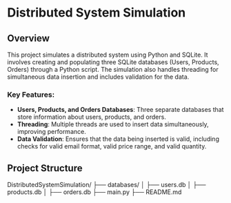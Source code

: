 # Distributed System Simulation

## Overview
This project simulates a distributed system using Python and SQLite. It involves creating and populating three SQLite databases (Users, Products, Orders) through a Python script. The simulation also handles threading for simultaneous data insertion and includes validation for the data.

### Key Features:
- **Users, Products, and Orders Databases**: Three separate databases that store information about users, products, and orders.
- **Threading**: Multiple threads are used to insert data simultaneously, improving performance.
- **Data Validation**: Ensures that the data being inserted is valid, including checks for valid email format, valid price range, and valid quantity.

## Project Structure
DistributedSystemSimulation/
├── databases/
│   ├── users.db
│   ├── products.db
│   ├── orders.db
├── main.py
├── README.md



